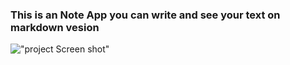 ### This is an Note App you can write and see your text on markdown vesion 
!["project Screen shot"](screenshot.png)